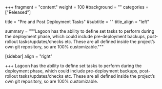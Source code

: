 +++
fragment = "content"
weight = 100
#background = ""
categories = ["Released"]

title = "Pre and Post Deployment Tasks"
#subtitle = ""
title_align = "left"

summary = """Lagoon has the ability to define set tasks to perform during the deployment phase, which could include pre-deployment backups, post-rollout tasks/updates/checks etc. These are all defined inside the project’s own git repository, so are 100% customizable."""

[sidebar]
  align = "right"

+++
Lagoon has the ability to define set tasks to perform during the deployment phase, which could include pre-deployment backups, post-rollout tasks/updates/checks etc. These are all defined inside the project’s own git repository, so are 100% customizable.
